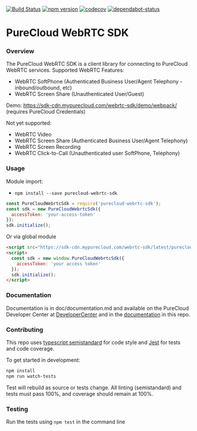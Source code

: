 [![Build Status](https://travis-ci.com/MyPureCloud/purecloud-webrtc-sdk.svg?branch=master)](https://travis-ci.com/MyPureCloud/purecloud-webrtc-sdk)
[![npm version](https://badge.fury.io/js/purecloud-webrtc-sdk.svg)](https://badge.fury.io/js/purecloud-webrtc-sdk)
[![codecov](https://codecov.io/gh/djhouseknecht/purecloud-webrtc-sdk/branch/master/graph/badge.svg)](https://codecov.io/gh/MyPureCloud/purecloud-webrtc-sdk)
[![dependabot-status](https://flat.badgen.net/dependabot/MyPureCloud/purecloud-webrtc-sdk/?icon=dependabot)](https://dependabot.com)

# PureCloud WebRTC SDK

### Overview
The PureCloud WebRTC SDK is a client library for connecting to PureCloud WebRTC
services. Supported WebRTC Features:

- WebRTC SoftPhone (Authenticated Business User/Agent Telephony - inbound/outbound, etc)
- WebRTC Screen Share (Unauthenticated User/Guest)

Demo: https://sdk-cdn.mypurecloud.com/webrtc-sdk/demo/webpack/ (requires PureCloud Credentials)

Not yet supported:

- WebRTC Video
- WebRTC Screen Share (Authenticated Business User/Agent Telephony)
- WebRTC Screen Recording
- WebRTC Click-to-Call (Unauthenticated user SoftPhone, Telephony)

### Usage

Module import:

- `npm install --save purecloud-webrtc-sdk`

```js
const PureCloudWebrtcSdk = require('purecloud-webrtc-sdk');
const sdk = new PureCloudWebrtcSdk({
  accessToken: 'your-access-token'
});
sdk.initialize();
```

Or via global module

```html
<script src="https://sdk-cdn.mypurecloud.com/webrtc-sdk/latest/purecloud-webrtc-sdk.js"></script>
<script>
  const sdk = new window.PureCloudWebrtcSdk({
    accessToken: 'your access token'
  });
  sdk.initialize();
</script>
```

### Documentation

Documentation is in doc/documentation.md and available on the PureCloud Developer Center
at [DeveloperCenter][1] and in the [documentation](/doc/index.md) in this repo.


### Contributing

This repo uses [typescript semistandard][2] for code style and [Jest][3] for tests and code coverage.

To get started in development:
```sh
npm install
npm run watch-tests
```

Test will rebuild as source or tests change. All linting (semistandard) and tests must
pass 100%, and coverage should remain at 100%.

### Testing
Run the tests using `npm test` in the command line

[1]: https://developer.mypurecloud.com/api/webrtcsdk/
[2]: https://github.com/bukalapak/tslint-config-semistandard
[3]: https://jestjs.io/en/
